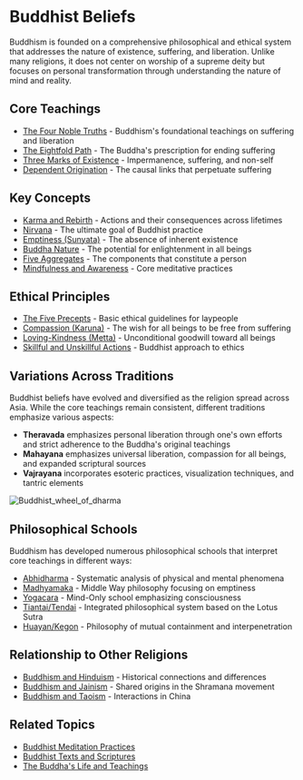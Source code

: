 # Buddhist Beliefs

Buddhism is founded on a comprehensive philosophical and ethical system that addresses the nature of existence, suffering, and liberation. Unlike many religions, it does not center on worship of a supreme deity but focuses on personal transformation through understanding the nature of mind and reality.

## Core Teachings

- [The Four Noble Truths](./four_noble_truths.md) - Buddhism's foundational teachings on suffering and liberation
- [The Eightfold Path](./eightfold_path.md) - The Buddha's prescription for ending suffering
- [Three Marks of Existence](./three_marks_of_existence.md) - Impermanence, suffering, and non-self
- [Dependent Origination](./dependent_origination.md) - The causal links that perpetuate suffering

## Key Concepts

- [Karma and Rebirth](./karma_rebirth.md) - Actions and their consequences across lifetimes
- [Nirvana](./nirvana.md) - The ultimate goal of Buddhist practice
- [Emptiness (Sunyata)](./emptiness.md) - The absence of inherent existence
- [Buddha Nature](./buddha_nature.md) - The potential for enlightenment in all beings
- [Five Aggregates](./five_aggregates.md) - The components that constitute a person
- [Mindfulness and Awareness](./mindfulness.md) - Core meditative practices

## Ethical Principles

- [The Five Precepts](./five_precepts.md) - Basic ethical guidelines for laypeople
- [Compassion (Karuna)](./compassion.md) - The wish for all beings to be free from suffering
- [Loving-Kindness (Metta)](./loving_kindness.md) - Unconditional goodwill toward all beings
- [Skillful and Unskillful Actions](./skillful_actions.md) - Buddhist approach to ethics

## Variations Across Traditions

Buddhist beliefs have evolved and diversified as the religion spread across Asia. While the core teachings remain consistent, different traditions emphasize various aspects:

- **Theravada** emphasizes personal liberation through one's own efforts and strict adherence to the Buddha's original teachings
- **Mahayana** emphasizes universal liberation, compassion for all beings, and expanded scriptural sources
- **Vajrayana** incorporates esoteric practices, visualization techniques, and tantric elements

![Buddhist_wheel_of_dharma](./images/wheel_of_dharma.jpg)

## Philosophical Schools

Buddhism has developed numerous philosophical schools that interpret core teachings in different ways:

- [Abhidharma](./abhidharma.md) - Systematic analysis of physical and mental phenomena
- [Madhyamaka](./madhyamaka.md) - Middle Way philosophy focusing on emptiness
- [Yogacara](./yogacara.md) - Mind-Only school emphasizing consciousness
- [Tiantai/Tendai](./tiantai.md) - Integrated philosophical system based on the Lotus Sutra
- [Huayan/Kegon](./huayan.md) - Philosophy of mutual containment and interpenetration

## Relationship to Other Religions

- [Buddhism and Hinduism](./buddhism_and_hinduism.md) - Historical connections and differences
- [Buddhism and Jainism](./buddhism_and_jainism.md) - Shared origins in the Shramana movement
- [Buddhism and Taoism](./buddhism_and_taoism.md) - Interactions in China

## Related Topics

- [Buddhist Meditation Practices](../practices/meditation.md)
- [Buddhist Texts and Scriptures](../texts/README.md)
- [The Buddha's Life and Teachings](../figures/buddha.md)